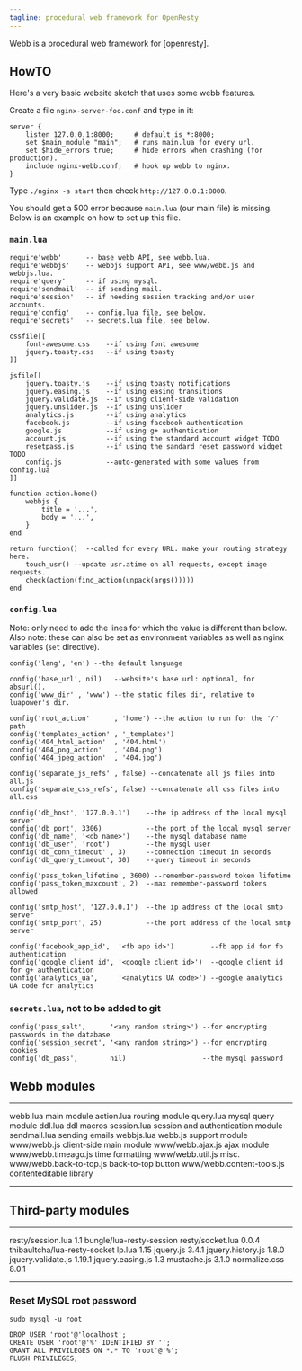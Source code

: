 ```yaml
---
tagline: procedural web framework for OpenResty
---
```


Webb is a procedural web framework for [openresty].

## HowTO

Here's a very basic website sketch that uses some webb features.

Create a file `nginx-server-foo.conf` and type in it:

```
server {
	listen 127.0.0.1:8000;     # default is *:8000;
	set $main_module "main";   # runs main.lua for every url.
	set $hide_errors true;     # hide errors when crashing (for production).
	include nginx-webb.conf;   # hook up webb to nginx.
}
```

Type `./nginx -s start` then check `http://127.0.0.1:8000`.

You should get a 500 error because `main.lua` (our main file) is missing.
Below is an example on how to set up this file.

### `main.lua`

```
require'webb'      -- base webb API, see webb.lua.
require'webbjs'    -- webbjs support API, see www/webb.js and webbjs.lua.
require'query'     -- if using mysql.
require'sendmail'  -- if sending mail.
require'session'   -- if needing session tracking and/or user accounts.
require'config'    -- config.lua file, see below.
require'secrets'   -- secrets.lua file, see below.

cssfile[[
	font-awesome.css    --if using font awesome
	jquery.toasty.css   --if using toasty
]]

jsfile[[
	jquery.toasty.js    --if using toasty notifications
	jquery.easing.js    --if using easing transitions
	jquery.validate.js  --if using client-side validation
	jquery.unslider.js  --if using unslider
	analytics.js        --if using analytics
	facebook.js         --if using facebook authentication
	google.js           --if using g+ authentication
	account.js          --if using the standard account widget TODO
	resetpass.js        --if using the sandard reset password widget TODO
	config.js           --auto-generated with some values from config.lua
]]

function action.home()
	webbjs {
		title = '...',
		body = '...',
	}
end

return function()  --called for every URL. make your routing strategy here.
	touch_usr() --update usr.atime on all requests, except image requests.
	check(action(find_action(unpack(args()))))
end
```

### `config.lua`

Note: only need to add the lines for which the value is different than below.
Also note: these can also be set as environment variables as well as nginx
variables (`set` directive).

```
config('lang', 'en') --the default language

config('base_url', nil)   --website's base url: optional, for absurl().
config('www_dir' , 'www') --the static files dir, relative to luapower's dir.

config('root_action'      , 'home') --the action to run for the '/' path
config('templates_action' , '_templates')
config('404_html_action'  , '404.html')
config('404_png_action'   , '404.png')
config('404_jpeg_action'  , '404.jpg')

config('separate_js_refs' , false) --concatenate all js files into all.js
config('separate_css_refs', false) --concatenate all css files into all.css

config('db_host', '127.0.0.1')    --the ip address of the local mysql server
config('db_port', 3306)           --the port of the local mysql server
config('db_name', '<db name>')    --the mysql database name
config('db_user', 'root')         --the mysql user
config('db_conn_timeout' , 3)     --connection timeout in seconds
config('db_query_timeout', 30)    --query timeout in seconds

config('pass_token_lifetime', 3600) --remember-password token lifetime
config('pass_token_maxcount', 2)  --max remember-password tokens allowed

config('smtp_host', '127.0.0.1')  --the ip address of the local smtp server
config('smtp_port', 25)           --the port address of the local smtp server

config('facebook_app_id',  '<fb app id>')         --fb app id for fb authentication
config('google_client_id', '<google client id>')  --google client id for g+ authentication
config('analytics_ua',     '<analytics UA code>') --google analytics UA code for analytics
```

### `secrets.lua`, not to be added to git

```
config('pass_salt',      '<any random string>') --for encrypting passwords in the database
config('session_secret', '<any random string>') --for encrypting cookies
config('db_pass',        nil)                   --the mysql password
```

## Webb modules

------------------------------ -----------------------------------------------
webb.lua                       main module
action.lua                     routing module
query.lua                      mysql query module
ddl.lua                        ddl macros
session.lua                    session and authentication module
sendmail.lua                   sending emails
webbjs.lua                     webb.js support module
www/webb.js                    client-side main module
www/webb.ajax.js               ajax module
www/webb.timeago.js            time formatting
www/webb.util.js               misc.
www/webb.back-to-top.js        back-to-top button
www/webb.content-tools.js      contenteditable library
------------------------------ -----------------------------------------------

## Third-party modules

----------------------- ------ -----------------------------------------------
resty/session.lua       1.1    bungle/lua-resty-session
resty/socket.lua        0.0.4  thibaultcha/lua-resty-socket
lp.lua                  1.15
jquery.js               3.4.1
jquery.history.js       1.8.0
jquery.validate.js      1.19.1
jquery.easing.js        1.3
mustache.js             3.1.0
normalize.css           8.0.1
----------------------- ------ -----------------------------------------------

### Reset MySQL root password

```
sudo mysql -u root

DROP USER 'root'@'localhost';
CREATE USER 'root'@'%' IDENTIFIED BY '';
GRANT ALL PRIVILEGES ON *.* TO 'root'@'%';
FLUSH PRIVILEGES;
```
